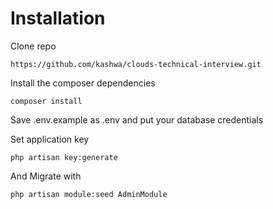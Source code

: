 # Installation 
Clone repo

	https://github.com/kashwa/clouds-technical-interview.git
Install the composer dependencies

	composer install
	
Save .env.example as .env and put your database credentials

Set application key

	php artisan key:generate        

And Migrate with

`php artisan module:seed AdminModule`
